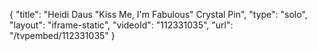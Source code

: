 {
    "title": "Heidi Daus \"Kiss Me, I'm Fabulous\" Crystal Pin",
    "type": "solo",
    "layout": "iframe-static",
    "videoId": "112331035",
    "url": "\/tvpembed\/112331035"
}